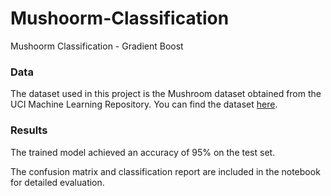 # Mushoorm-Classification
Mushoorm Classification - Gradient Boost


### Data
The dataset used in this project is the Mushroom dataset obtained from the UCI Machine Learning Repository. You can find the dataset [here](https://github.com/DharshanR31/Mushoorm-Classification/blob/main/mushrooms.csv).


### Results
The trained model achieved an accuracy of 95% on the test set.

The confusion matrix and classification report are included in the notebook for detailed evaluation.
